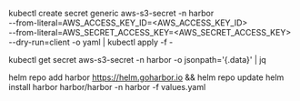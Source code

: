 kubectl create secret generic aws-s3-secret -n harbor \
  --from-literal=AWS_ACCESS_KEY_ID=<AWS_ACCESS_KEY_ID> \
  --from-literal=AWS_SECRET_ACCESS_KEY=<AWS_SECRET_ACCESS_KEY> \
  --dry-run=client -o yaml | kubectl apply -f -

kubectl get secret aws-s3-secret -n harbor -o jsonpath='{.data}' | jq

helm repo add harbor https://helm.goharbor.io && helm repo update
helm install harbor harbor/harbor -n harbor -f values.yaml